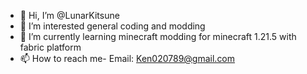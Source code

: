 - 👋 Hi, I’m @LunarKitsune
- 👀 I’m interested general coding and modding
- 🌱 I’m currently learning minecraft modding for minecraft  1.21.5 with fabric platform
- 📫 How to reach me- Email: Ken020789@gmail.com

<!---
LunarKitsune/LunarKitsune is a ✨ special ✨ repository because its `README.md` (this file) appears on your GitHub profile.
You can click the Preview link to take a look at your changes.
--->
